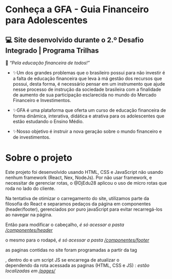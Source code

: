 # Conheça a GFA - Guia Financeiro para Adolescentes
## 💻 Site desenvolvido durante o 2.º Desafio Integrado | Programa Trilhas

💭 <em>“Pela educação financeira de todos!”</em>

- ✨Um dos grandes problemas que o brasileiro possui para não investir é a
falta de educação financeira que leva à má gestão dos recursos que possui, desta
forma, é necessário pensar em um instrumento que ajude nesse processo de instrução
da sociedade brasileira com a finalidade de aumento de sua participação esclarecida
no mundo do Mercado Financeiro e Investimentos.

- ✨GFA é uma plataforma que oferta um curso de educação financeira de
forma dinâmica, interativa, didática e atrativa para os adolescentes que estão
estudando o Ensino Médio.

- ✨Nosso objetivo é instruir a nova geração sobre o mundo financeiro e de investimentos.


# Sobre o projeto

Este projeto foi desenvolvido usando HTML, CSS e JavaScript não usando nenhum framework (React, Nex, NodeJs).
Por não usar framework, e necessitar de gerenciar rotas, o @DjEdu28 aplicou o uso de micro rotas que roda no lado do cliente.

Na tentativa de otimizar o carregamento do site,  utilizamos parte da filosofia do React e separamos pedaços da página em componentes (header/footer), gerenciados por puro javaScript para evitar recarregá-los ao navegar na página.

Então para modificar o cabeçalho, _é só acessar a pasta [/componentes/header](/componentes/header)_

o mesmo para o rodapé, _é só acessar a pasta [/componentes/footer](/componentes/footer)_


as paginas contidas no site foram programadas a partir da tag <main>, dentro do <body>
e um script JS se encarrega de atualizar o <main> dependendo da rota acessada
as paginas (HTML, CSS e JS) : _estão localizadas em [/pages/](/pages/)_









